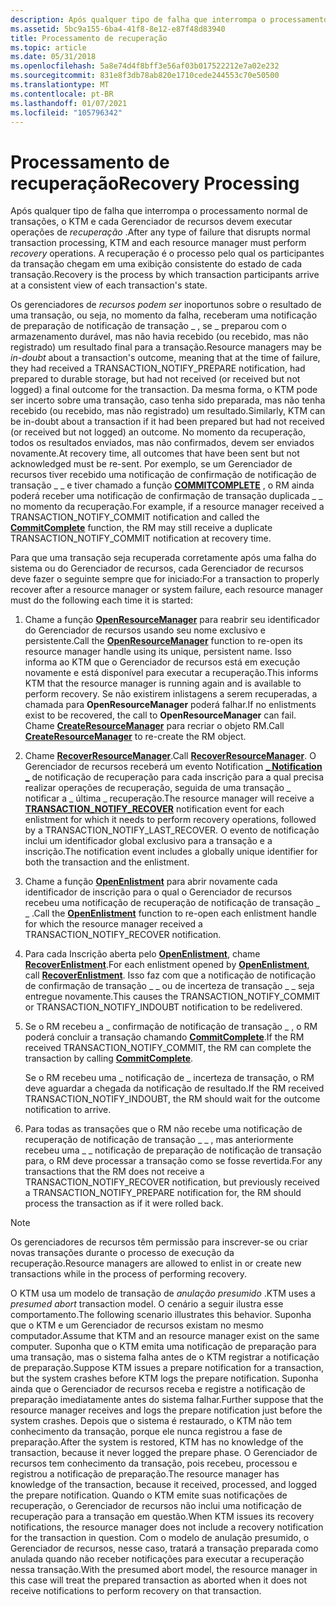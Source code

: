 ```yaml
---
description: Após qualquer tipo de falha que interrompa o processamento normal de transações, o KTM e cada Gerenciador de recursos devem executar operações de recuperação. A recuperação é o processo pelo qual os participantes da transação chegam em uma exibição consistente de cada Estado de transações.
ms.assetid: 5bc9a155-6ba4-41f8-8e12-e87f48d83940
title: Processamento de recuperação
ms.topic: article
ms.date: 05/31/2018
ms.openlocfilehash: 5a8e74d4f8bff3e56af03b017522212e7a02e232
ms.sourcegitcommit: 831e8f3db78ab820e1710cede244553c70e50500
ms.translationtype: MT
ms.contentlocale: pt-BR
ms.lasthandoff: 01/07/2021
ms.locfileid: "105796342"
---
```

# <a name="recovery-processing"></a><span data-ttu-id="446e3-104">Processamento de recuperação</span><span class="sxs-lookup"><span data-stu-id="446e3-104">Recovery Processing</span></span>

<span data-ttu-id="446e3-105">Após qualquer tipo de falha que interrompa o processamento normal de transações, o KTM e cada Gerenciador de recursos devem executar operações de *recuperação* .</span><span class="sxs-lookup"><span data-stu-id="446e3-105">After any type of failure that disrupts normal transaction processing, KTM and each resource manager must perform *recovery* operations.</span></span> <span data-ttu-id="446e3-106">A recuperação é o processo pelo qual os participantes da transação chegam em uma exibição consistente do estado de cada transação.</span><span class="sxs-lookup"><span data-stu-id="446e3-106">Recovery is the process by which transaction participants arrive at a consistent view of each transaction's state.</span></span>

<span data-ttu-id="446e3-107">Os gerenciadores de *recursos podem ser* inoportunos sobre o resultado de uma transação, ou seja, no momento da falha, receberam uma notificação de preparação de notificação de transação \_ , se \_ preparou com o armazenamento durável, mas não havia recebido (ou recebido, mas não registrado) um resultado final para a transação.</span><span class="sxs-lookup"><span data-stu-id="446e3-107">Resource managers may be *in-doubt* about a transaction's outcome, meaning that at the time of failure, they had received a TRANSACTION\_NOTIFY\_PREPARE notification, had prepared to durable storage, but had not received (or received but not logged) a final outcome for the transaction.</span></span> <span data-ttu-id="446e3-108">Da mesma forma, o KTM pode ser incerto sobre uma transação, caso tenha sido preparada, mas não tenha recebido (ou recebido, mas não registrado) um resultado.</span><span class="sxs-lookup"><span data-stu-id="446e3-108">Similarly, KTM can be in-doubt about a transaction if it had been prepared but had not received (or received but not logged) an outcome.</span></span> <span data-ttu-id="446e3-109">No momento da recuperação, todos os resultados enviados, mas não confirmados, devem ser enviados novamente.</span><span class="sxs-lookup"><span data-stu-id="446e3-109">At recovery time, all outcomes that have been sent but not acknowledged must be re-sent.</span></span> <span data-ttu-id="446e3-110">Por exemplo, se um Gerenciador de recursos tiver recebido uma notificação de confirmação de notificação de transação \_ \_ e tiver chamado a função [**COMMITCOMPLETE**](/windows/desktop/api/Ktmw32/nf-ktmw32-commitcomplete) , o RM ainda poderá receber uma notificação de confirmação de transação duplicada \_ \_ no momento da recuperação.</span><span class="sxs-lookup"><span data-stu-id="446e3-110">For example, if a resource manager received a TRANSACTION\_NOTIFY\_COMMIT notification and called the [**CommitComplete**](/windows/desktop/api/Ktmw32/nf-ktmw32-commitcomplete) function, the RM may still receive a duplicate TRANSACTION\_NOTIFY\_COMMIT notification at recovery time.</span></span>

<span data-ttu-id="446e3-111">Para que uma transação seja recuperada corretamente após uma falha do sistema ou do Gerenciador de recursos, cada Gerenciador de recursos deve fazer o seguinte sempre que for iniciado:</span><span class="sxs-lookup"><span data-stu-id="446e3-111">For a transaction to properly recover after a resource manager or system failure, each resource manager must do the following each time it is started:</span></span>

1.  <span data-ttu-id="446e3-112">Chame a função [**OpenResourceManager**](/windows/desktop/api/Ktmw32/nf-ktmw32-openresourcemanager) para reabrir seu identificador do Gerenciador de recursos usando seu nome exclusivo e persistente.</span><span class="sxs-lookup"><span data-stu-id="446e3-112">Call the [**OpenResourceManager**](/windows/desktop/api/Ktmw32/nf-ktmw32-openresourcemanager) function to re-open its resource manager handle using its unique, persistent name.</span></span> <span data-ttu-id="446e3-113">Isso informa ao KTM que o Gerenciador de recursos está em execução novamente e está disponível para executar a recuperação.</span><span class="sxs-lookup"><span data-stu-id="446e3-113">This informs KTM that the resource manager is running again and is available to perform recovery.</span></span> <span data-ttu-id="446e3-114">Se não existirem inlistagens a serem recuperadas, a chamada para **OpenResourceManager** poderá falhar.</span><span class="sxs-lookup"><span data-stu-id="446e3-114">If no enlistments exist to be recovered, the call to **OpenResourceManager** can fail.</span></span> <span data-ttu-id="446e3-115">Chame [**CreateResourceManager**](/windows/desktop/api/Ktmw32/nf-ktmw32-createresourcemanager) para recriar o objeto RM.</span><span class="sxs-lookup"><span data-stu-id="446e3-115">Call [**CreateResourceManager**](/windows/desktop/api/Ktmw32/nf-ktmw32-createresourcemanager) to re-create the RM object.</span></span>
2.  <span data-ttu-id="446e3-116">Chame [**RecoverResourceManager**](/windows/desktop/api/Ktmw32/nf-ktmw32-recoverresourcemanager).</span><span class="sxs-lookup"><span data-stu-id="446e3-116">Call [**RecoverResourceManager**](/windows/desktop/api/Ktmw32/nf-ktmw32-recoverresourcemanager).</span></span> <span data-ttu-id="446e3-117">O Gerenciador de recursos receberá um evento Notification [**\_ Notification \_**](notification-mask.md) de notificação de recuperação para cada inscrição para a qual precisa realizar operações de recuperação, seguida de uma transação \_ notificar a \_ última \_ recuperação.</span><span class="sxs-lookup"><span data-stu-id="446e3-117">The resource manager will receive a [**TRANSACTION\_NOTIFY\_RECOVER**](notification-mask.md) notification event for each enlistment for which it needs to perform recovery operations, followed by a TRANSACTION\_NOTIFY\_LAST\_RECOVER.</span></span> <span data-ttu-id="446e3-118">O evento de notificação inclui um identificador global exclusivo para a transação e a inscrição.</span><span class="sxs-lookup"><span data-stu-id="446e3-118">The notification event includes a globally unique identifier for both the transaction and the enlistment.</span></span>
3.  <span data-ttu-id="446e3-119">Chame a função [**OpenEnlistment**](/windows/desktop/api/Ktmw32/nf-ktmw32-openenlistment) para abrir novamente cada identificador de inscrição para o qual o Gerenciador de recursos recebeu uma notificação de recuperação de notificação de transação \_ \_ .</span><span class="sxs-lookup"><span data-stu-id="446e3-119">Call the [**OpenEnlistment**](/windows/desktop/api/Ktmw32/nf-ktmw32-openenlistment) function to re-open each enlistment handle for which the resource manager received a TRANSACTION\_NOTIFY\_RECOVER notification.</span></span>
4.  <span data-ttu-id="446e3-120">Para cada Inscrição aberta pelo [**OpenEnlistment**](/windows/desktop/api/Ktmw32/nf-ktmw32-openenlistment), chame [**RecoverEnlistment**](/windows/desktop/api/Ktmw32/nf-ktmw32-recoverenlistment).</span><span class="sxs-lookup"><span data-stu-id="446e3-120">For each enlistment opened by [**OpenEnlistment**](/windows/desktop/api/Ktmw32/nf-ktmw32-openenlistment), call [**RecoverEnlistment**](/windows/desktop/api/Ktmw32/nf-ktmw32-recoverenlistment).</span></span> <span data-ttu-id="446e3-121">Isso faz com que a notificação de notificação de confirmação de transação \_ \_ ou de incerteza de transação \_ \_ seja entregue novamente.</span><span class="sxs-lookup"><span data-stu-id="446e3-121">This causes the TRANSACTION\_NOTIFY\_COMMIT or TRANSACTION\_NOTIFY\_INDOUBT notification to be redelivered.</span></span>
5.  <span data-ttu-id="446e3-122">Se o RM recebeu a \_ confirmação de notificação de transação \_ , o RM poderá concluir a transação chamando [**CommitComplete**](/windows/desktop/api/Ktmw32/nf-ktmw32-commitcomplete).</span><span class="sxs-lookup"><span data-stu-id="446e3-122">If the RM received TRANSACTION\_NOTIFY\_COMMIT, the RM can complete the transaction by calling [**CommitComplete**](/windows/desktop/api/Ktmw32/nf-ktmw32-commitcomplete).</span></span>

    <span data-ttu-id="446e3-123">Se o RM recebeu uma \_ notificação de \_ incerteza de transação, o RM deve aguardar a chegada da notificação de resultado.</span><span class="sxs-lookup"><span data-stu-id="446e3-123">If the RM received TRANSACTION\_NOTIFY\_INDOUBT, the RM should wait for the outcome notification to arrive.</span></span>

6.  <span data-ttu-id="446e3-124">Para todas as transações que o RM não recebe uma notificação de recuperação de notificação de transação \_ \_ , mas anteriormente recebeu uma \_ \_ notificação de preparação de notificação de transação para, o RM deve processar a transação como se fosse revertida.</span><span class="sxs-lookup"><span data-stu-id="446e3-124">For any transactions that the RM does not receive a TRANSACTION\_NOTIFY\_RECOVER notification, but previously received a TRANSACTION\_NOTIFY\_PREPARE notification for, the RM should process the transaction as if it were rolled back.</span></span>

> [!Note]
>
> <span data-ttu-id="446e3-125">Os gerenciadores de recursos têm permissão para inscrever-se ou criar novas transações durante o processo de execução da recuperação.</span><span class="sxs-lookup"><span data-stu-id="446e3-125">Resource managers are allowed to enlist in or create new transactions while in the process of performing recovery.</span></span>

 

<span data-ttu-id="446e3-126">O KTM usa um modelo de transação de *anulação presumido* .</span><span class="sxs-lookup"><span data-stu-id="446e3-126">KTM uses a *presumed abort* transaction model.</span></span> <span data-ttu-id="446e3-127">O cenário a seguir ilustra esse comportamento.</span><span class="sxs-lookup"><span data-stu-id="446e3-127">The following scenario illustrates this behavior.</span></span> <span data-ttu-id="446e3-128">Suponha que o KTM e um Gerenciador de recursos existam no mesmo computador.</span><span class="sxs-lookup"><span data-stu-id="446e3-128">Assume that KTM and an resource manager exist on the same computer.</span></span> <span data-ttu-id="446e3-129">Suponha que o KTM emita uma notificação de preparação para uma transação, mas o sistema falha antes de o KTM registrar a notificação de preparação.</span><span class="sxs-lookup"><span data-stu-id="446e3-129">Suppose KTM issues a prepare notification for a transaction, but the system crashes before KTM logs the prepare notification.</span></span> <span data-ttu-id="446e3-130">Suponha ainda que o Gerenciador de recursos receba e registre a notificação de preparação imediatamente antes do sistema falhar.</span><span class="sxs-lookup"><span data-stu-id="446e3-130">Further suppose that the resource manager receives and logs the prepare notification just before the system crashes.</span></span> <span data-ttu-id="446e3-131">Depois que o sistema é restaurado, o KTM não tem conhecimento da transação, porque ele nunca registrou a fase de preparação.</span><span class="sxs-lookup"><span data-stu-id="446e3-131">After the system is restored, KTM has no knowledge of the transaction, because it never logged the prepare phase.</span></span> <span data-ttu-id="446e3-132">O Gerenciador de recursos tem conhecimento da transação, pois recebeu, processou e registrou a notificação de preparação.</span><span class="sxs-lookup"><span data-stu-id="446e3-132">The resource manager has knowledge of the transaction, because it received, processed, and logged the prepare notification.</span></span> <span data-ttu-id="446e3-133">Quando o KTM emite suas notificações de recuperação, o Gerenciador de recursos não inclui uma notificação de recuperação para a transação em questão.</span><span class="sxs-lookup"><span data-stu-id="446e3-133">When KTM issues its recovery notifications, the resource manager does not include a recovery notification for the transaction in question.</span></span> <span data-ttu-id="446e3-134">Com o modelo de anulação presumido, o Gerenciador de recursos, nesse caso, tratará a transação preparada como anulada quando não receber notificações para executar a recuperação nessa transação.</span><span class="sxs-lookup"><span data-stu-id="446e3-134">With the presumed abort model, the resource manager in this case will treat the prepared transaction as aborted when it does not receive notifications to perform recovery on that transaction.</span></span>

 

 



